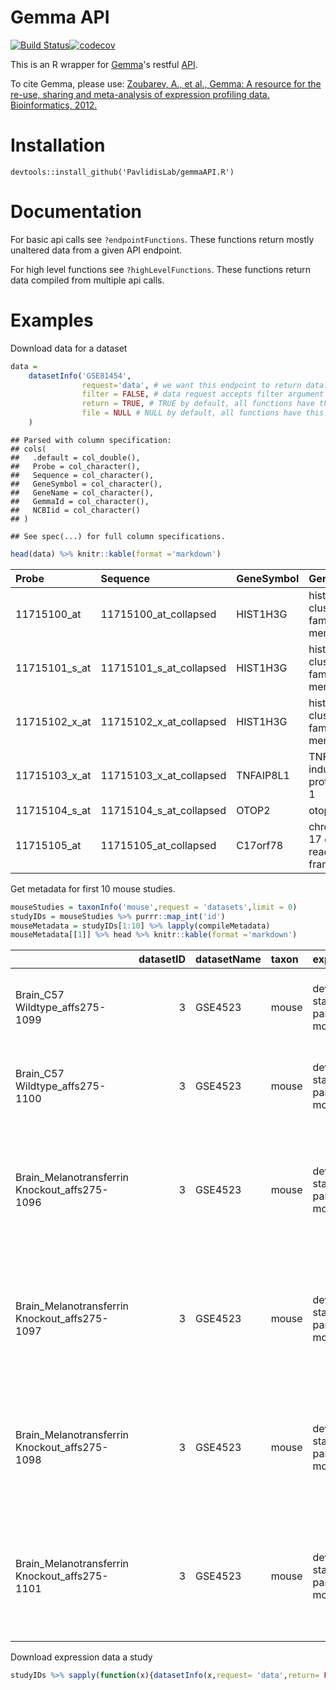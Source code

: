 
Gemma API
=========

[![Build Status](https://travis-ci.org/PavlidisLab/gemmaAPI.R.svg?branch=master)](https://travis-ci.org/PavlidisLab/gemmaAPI.R)[![codecov](https://codecov.io/gh/PavlidisLab/gemmaAPI.R/branch/master/graph/badge.svg)](https://codecov.io/gh/PavlidisLab/gemmaAPI.R)

This is an R wrapper for [Gemma](http://www.chibi.ubc.ca/Gemma/home.html)'s restful [API](http://www.chibi.ubc.ca/Gemma/resources/restapidocs/).

To cite Gemma, please use: [Zoubarev, A., et al., Gemma: A resource for the re-use, sharing and meta-analysis of expression profiling data. Bioinformatics, 2012.](http://dx.doi.org/doi:10.1093/bioinformatics/bts430)

Installation
============

    devtools::install_github('PavlidisLab/gemmaAPI.R')

Documentation
=============

For basic api calls see `?endpointFunctions`. These functions return mostly unaltered data from a given API endpoint.

For high level functions see `?highLevelFunctions`. These functions return data compiled from multiple api calls.

Examples
========

Download data for a dataset

``` r
data = 
    datasetInfo('GSE81454',
                request='data', # we want this endpoint to return data. see documentation
                filter = FALSE, # data request accepts filter argument we want non filtered data
                return = TRUE, # TRUE by default, all functions have this. if false there'll be no return
                file = NULL # NULL by default, all functions have this. If specificed, output will be saved.
    )
```

    ## Parsed with column specification:
    ## cols(
    ##   .default = col_double(),
    ##   Probe = col_character(),
    ##   Sequence = col_character(),
    ##   GeneSymbol = col_character(),
    ##   GeneName = col_character(),
    ##   GemmaId = col_character(),
    ##   NCBIid = col_character()
    ## )

    ## See spec(...) for full column specifications.

``` r
head(data) %>% knitr::kable(format ='markdown')
```

<table style="width:100%;">
<colgroup>
<col width="0%" />
<col width="1%" />
<col width="0%" />
<col width="1%" />
<col width="0%" />
<col width="0%" />
<col width="3%" />
<col width="3%" />
<col width="3%" />
<col width="3%" />
<col width="3%" />
<col width="3%" />
<col width="3%" />
<col width="3%" />
<col width="3%" />
<col width="3%" />
<col width="3%" />
<col width="3%" />
<col width="3%" />
<col width="3%" />
<col width="3%" />
<col width="3%" />
<col width="3%" />
<col width="3%" />
<col width="3%" />
<col width="3%" />
<col width="3%" />
<col width="3%" />
<col width="3%" />
<col width="3%" />
<col width="3%" />
<col width="3%" />
<col width="3%" />
<col width="3%" />
<col width="3%" />
<col width="3%" />
<col width="3%" />
</colgroup>
<thead>
<tr class="header">
<th align="left">Probe</th>
<th align="left">Sequence</th>
<th align="left">GeneSymbol</th>
<th align="left">GeneName</th>
<th align="left">GemmaId</th>
<th align="left">NCBIid</th>
<th align="right">GSE81454_Biomat_16___BioAssayId=414333Name=patient1258.030[38764]</th>
<th align="right">GSE81454_Biomat_17___BioAssayId=414332Name=patient1258.030[38792]</th>
<th align="right">GSE81454_Biomat_19___BioAssayId=414331Name=patient1258.030[38848]</th>
<th align="right">GSE81454_Biomat_3___BioAssayId=414330Name=patient1258.030[39011]</th>
<th align="right">GSE81454_Biomat_1___BioAssayId=414329Name=patient1258.030[39105]</th>
<th align="right">GSE81454_Biomat_29___BioAssayId=414345Name=patient1258.343[39400]</th>
<th align="right">GSE81454_Biomat_5___BioAssayId=414344Name=patient1258.343[39428]</th>
<th align="right">GSE81454_Biomat_2___BioAssayId=414343Name=patient1258.343[39456]</th>
<th align="right">GSE81454_Biomat_9___BioAssayId=414342Name=patient1258.343[39540]</th>
<th align="right">GSE81454_Biomat_7___BioAssayId=414341Name=patient1258.343[39576]</th>
<th align="right">GSE81454_Biomat_18___BioAssayId=414340Name=patient1258.343[39581]</th>
<th align="right">GSE81454_Biomat_20___BioAssayId=414339Name=patient1258.343[39602]</th>
<th align="right">GSE81454_Biomat_21___BioAssayId=414338Name=patient1258.343[39624]</th>
<th align="right">GSE81454_Biomat_22___BioAssayId=414337Name=patient1258.587[39450]</th>
<th align="right">GSE81454_Biomat_24___BioAssayId=414335Name=patient1258.587[39506]</th>
<th align="right">GSE81454_Biomat_23___BioAssayId=414336Name=patient1258.587[39513]</th>
<th align="right">GSE81454_Biomat_25___BioAssayId=414334Name=patient1258.587[39590]</th>
<th align="right">GSE81454_Biomat_4___BioAssayId=414359Name=patient1258.896[39226]</th>
<th align="right">GSE81454_Biomat_6___BioAssayId=414358Name=patient1258.896[39254]</th>
<th align="right">GSE81454_Biomat_8___BioAssayId=414357Name=patient1258.896[39288]</th>
<th align="right">GSE81454_Biomat_10___BioAssayId=414356Name=patient1258.896[39367]</th>
<th align="right">GSE81454_Biomat_11___BioAssayId=414355Name=patient1258.896[39548]</th>
<th align="right">GSE81454_Biomat_12___BioAssayId=414354Name=patient1258.896[39562]</th>
<th align="right">GSE81454_Biomat_13___BioAssayId=414353Name=patient1258.896[39591]</th>
<th align="right">GSE81454_Biomat_14___BioAssayId=414352Name=patient1258.896[39623]</th>
<th align="right">GSE81454_Biomat_15___BioAssayId=414351Name=patient1258.914[39345]</th>
<th align="right">GSE81454_Biomat_26___BioAssayId=414350Name=patient1258.914[39373]</th>
<th align="right">GSE81454_Biomat_27___BioAssayId=414349Name=patient1258.914[39457]</th>
<th align="right">GSE81454_Biomat_30___BioAssayId=414348Name=patient1258.914[39547]</th>
<th align="right">GSE81454_Biomat_31___BioAssayId=414347Name=patient1258.914[39571]</th>
<th align="right">GSE81454_Biomat_28___BioAssayId=414346Name=patient1258.914[39583]</th>
</tr>
</thead>
<tbody>
<tr class="odd">
<td align="left">11715100_at</td>
<td align="left">11715100_at_collapsed</td>
<td align="left">HIST1H3G</td>
<td align="left">histone cluster 1 H3 family member g</td>
<td align="left">177297</td>
<td align="left">8355</td>
<td align="right">5.570503</td>
<td align="right">5.659476</td>
<td align="right">6.415036</td>
<td align="right">5.034429</td>
<td align="right">5.426796</td>
<td align="right">4.892293</td>
<td align="right">4.487101</td>
<td align="right">5.400989</td>
<td align="right">4.827804</td>
<td align="right">5.033017</td>
<td align="right">5.718246</td>
<td align="right">4.606636</td>
<td align="right">5.112832</td>
<td align="right">4.287139</td>
<td align="right">NaN</td>
<td align="right">5.188428</td>
<td align="right">5.113690</td>
<td align="right">5.457128</td>
<td align="right">5.512145</td>
<td align="right">5.563537</td>
<td align="right">5.945753</td>
<td align="right">5.194899</td>
<td align="right">6.175907</td>
<td align="right">4.784630</td>
<td align="right">6.182247</td>
<td align="right">5.069350</td>
<td align="right">5.833374</td>
<td align="right">5.048324</td>
<td align="right">4.751341</td>
<td align="right">5.432465</td>
<td align="right">5.769437</td>
</tr>
<tr class="even">
<td align="left">11715101_s_at</td>
<td align="left">11715101_s_at_collapsed</td>
<td align="left">HIST1H3G</td>
<td align="left">histone cluster 1 H3 family member g</td>
<td align="left">177297</td>
<td align="left">8355</td>
<td align="right">5.487294</td>
<td align="right">5.853946</td>
<td align="right">5.250355</td>
<td align="right">6.109771</td>
<td align="right">5.865544</td>
<td align="right">5.270979</td>
<td align="right">5.450986</td>
<td align="right">5.891231</td>
<td align="right">5.618118</td>
<td align="right">5.644962</td>
<td align="right">6.278008</td>
<td align="right">5.485405</td>
<td align="right">5.313066</td>
<td align="right">5.452718</td>
<td align="right">NaN</td>
<td align="right">5.922531</td>
<td align="right">5.803046</td>
<td align="right">6.420421</td>
<td align="right">5.627906</td>
<td align="right">5.377154</td>
<td align="right">5.824762</td>
<td align="right">5.380240</td>
<td align="right">5.233704</td>
<td align="right">5.121242</td>
<td align="right">6.178770</td>
<td align="right">5.743275</td>
<td align="right">6.681119</td>
<td align="right">5.611355</td>
<td align="right">6.094411</td>
<td align="right">5.869234</td>
<td align="right">5.840989</td>
</tr>
<tr class="odd">
<td align="left">11715102_x_at</td>
<td align="left">11715102_x_at_collapsed</td>
<td align="left">HIST1H3G</td>
<td align="left">histone cluster 1 H3 family member g</td>
<td align="left">177297</td>
<td align="left">8355</td>
<td align="right">5.257834</td>
<td align="right">5.667169</td>
<td align="right">6.338848</td>
<td align="right">5.432034</td>
<td align="right">5.532680</td>
<td align="right">5.030987</td>
<td align="right">4.772605</td>
<td align="right">5.429676</td>
<td align="right">4.990259</td>
<td align="right">5.389860</td>
<td align="right">5.725368</td>
<td align="right">4.979633</td>
<td align="right">5.133323</td>
<td align="right">4.942821</td>
<td align="right">NaN</td>
<td align="right">5.214772</td>
<td align="right">5.136746</td>
<td align="right">5.728541</td>
<td align="right">5.573771</td>
<td align="right">5.383527</td>
<td align="right">5.718765</td>
<td align="right">5.148762</td>
<td align="right">5.741534</td>
<td align="right">4.936318</td>
<td align="right">6.366660</td>
<td align="right">5.099642</td>
<td align="right">5.727999</td>
<td align="right">5.288398</td>
<td align="right">5.410846</td>
<td align="right">5.514827</td>
<td align="right">5.355642</td>
</tr>
<tr class="even">
<td align="left">11715103_x_at</td>
<td align="left">11715103_x_at_collapsed</td>
<td align="left">TNFAIP8L1</td>
<td align="left">TNF alpha induced protein 8 like 1</td>
<td align="left">383466</td>
<td align="left">126282</td>
<td align="right">6.953158</td>
<td align="right">6.858097</td>
<td align="right">7.447029</td>
<td align="right">6.388124</td>
<td align="right">6.063064</td>
<td align="right">6.321904</td>
<td align="right">6.340300</td>
<td align="right">6.123329</td>
<td align="right">6.317084</td>
<td align="right">6.025254</td>
<td align="right">6.367156</td>
<td align="right">6.799037</td>
<td align="right">7.040401</td>
<td align="right">6.557198</td>
<td align="right">NaN</td>
<td align="right">6.629878</td>
<td align="right">6.977430</td>
<td align="right">6.750851</td>
<td align="right">7.408168</td>
<td align="right">7.359081</td>
<td align="right">7.244597</td>
<td align="right">7.321723</td>
<td align="right">6.984844</td>
<td align="right">6.461715</td>
<td align="right">6.555690</td>
<td align="right">6.316880</td>
<td align="right">6.925883</td>
<td align="right">6.809245</td>
<td align="right">5.967934</td>
<td align="right">7.223364</td>
<td align="right">6.474017</td>
</tr>
<tr class="odd">
<td align="left">11715104_s_at</td>
<td align="left">11715104_s_at_collapsed</td>
<td align="left">OTOP2</td>
<td align="left">otopetrin 2</td>
<td align="left">371285</td>
<td align="left">92736</td>
<td align="right">4.898549</td>
<td align="right">4.879274</td>
<td align="right">4.988879</td>
<td align="right">5.134439</td>
<td align="right">5.227622</td>
<td align="right">4.634448</td>
<td align="right">4.651539</td>
<td align="right">4.816147</td>
<td align="right">4.845465</td>
<td align="right">4.830638</td>
<td align="right">5.405226</td>
<td align="right">4.545178</td>
<td align="right">4.988664</td>
<td align="right">4.561036</td>
<td align="right">NaN</td>
<td align="right">4.920630</td>
<td align="right">4.889482</td>
<td align="right">5.125845</td>
<td align="right">4.781876</td>
<td align="right">4.601714</td>
<td align="right">5.121119</td>
<td align="right">4.699846</td>
<td align="right">5.013212</td>
<td align="right">4.465212</td>
<td align="right">5.929242</td>
<td align="right">4.788102</td>
<td align="right">5.499493</td>
<td align="right">4.703555</td>
<td align="right">4.757666</td>
<td align="right">5.626993</td>
<td align="right">5.355086</td>
</tr>
<tr class="even">
<td align="left">11715105_at</td>
<td align="left">11715105_at_collapsed</td>
<td align="left">C17orf78</td>
<td align="left">chromosome 17 open reading frame 78</td>
<td align="left">418711</td>
<td align="left">284099</td>
<td align="right">3.847085</td>
<td align="right">4.127623</td>
<td align="right">3.769223</td>
<td align="right">4.081084</td>
<td align="right">3.814237</td>
<td align="right">3.823463</td>
<td align="right">4.129402</td>
<td align="right">4.070782</td>
<td align="right">3.997425</td>
<td align="right">4.061624</td>
<td align="right">4.311170</td>
<td align="right">3.711516</td>
<td align="right">4.088457</td>
<td align="right">3.856652</td>
<td align="right">NaN</td>
<td align="right">3.873692</td>
<td align="right">3.956026</td>
<td align="right">4.035804</td>
<td align="right">4.312054</td>
<td align="right">4.256968</td>
<td align="right">3.942893</td>
<td align="right">3.860630</td>
<td align="right">3.864055</td>
<td align="right">3.881321</td>
<td align="right">4.236889</td>
<td align="right">4.029763</td>
<td align="right">4.506718</td>
<td align="right">3.996703</td>
<td align="right">3.849092</td>
<td align="right">4.211920</td>
<td align="right">4.313114</td>
</tr>
</tbody>
</table>

Get metadata for first 10 mouse studies.

``` r
mouseStudies = taxonInfo('mouse',request = 'datasets',limit = 0)
studyIDs = mouseStudies %>% purrr::map_int('id')
mouseMetadata = studyIDs[1:10] %>% lapply(compileMetadata)
mouseMetadata[[1]] %>% head %>% knitr::kable(format ='markdown')
```

<table style="width:100%;">
<colgroup>
<col width="3%" />
<col width="0%" />
<col width="0%" />
<col width="0%" />
<col width="5%" />
<col width="5%" />
<col width="13%" />
<col width="10%" />
<col width="5%" />
<col width="20%" />
<col width="0%" />
<col width="1%" />
<col width="0%" />
<col width="0%" />
<col width="1%" />
<col width="1%" />
<col width="1%" />
<col width="4%" />
<col width="1%" />
<col width="2%" />
<col width="2%" />
<col width="7%" />
<col width="1%" />
<col width="5%" />
</colgroup>
<thead>
<tr class="header">
<th align="left"></th>
<th align="right">datasetID</th>
<th align="left">datasetName</th>
<th align="left">taxon</th>
<th align="left">experimentAnnotClass</th>
<th align="left">experimentAnnotClassOntoID</th>
<th align="left">experimentAnnotClassURI</th>
<th align="left">experimentAnnotation</th>
<th align="left">experimentAnnotationOntoID</th>
<th align="left">experimentAnnotationURI</th>
<th align="left">platformName</th>
<th align="left">technologyType</th>
<th align="left">id</th>
<th align="left">accession</th>
<th align="right">sampleBiomaterialID</th>
<th align="left">sampleAnnotCategory</th>
<th align="left">sampleAnnotCategoryOntoID</th>
<th align="left">sampleAnnotCategoryURI</th>
<th align="left">sampleAnnotBroadCategory</th>
<th align="left">sampleAnnotBroadCategoryOntoID</th>
<th align="left">sampleAnnotBroadCategoryURI</th>
<th align="left">sampleAnnotation</th>
<th align="left">sampleAnnotationOntoID</th>
<th align="left">sampleAnnotationURI</th>
</tr>
</thead>
<tbody>
<tr class="odd">
<td align="left">Brain_C57 Wildtype_affs275-1099</td>
<td align="right">3</td>
<td align="left">GSE4523</td>
<td align="left">mouse</td>
<td align="left">developmental stage|organism part|strain|sex|genetic modification</td>
<td align="left">EFO_0000399|EFO_0000635|EFO_0005135|PATO_0000047|EFO_0000510</td>
<td align="left"><a href="http://www.ebi.ac.uk/efo/EFO_0000399%7Chttp://www.ebi.ac.uk/efo/EFO_0000635%7Chttp://www.ebi.ac.uk/efo/EFO_0005135%7Chttp://purl.obolibrary.org/obo/PATO_0000047%7Chttp://www.ebi.ac.uk/efo/EFO_0000510" class="uri">http://www.ebi.ac.uk/efo/EFO_0000399|http://www.ebi.ac.uk/efo/EFO_0000635|http://www.ebi.ac.uk/efo/EFO_0005135|http://purl.obolibrary.org/obo/PATO_0000047|http://www.ebi.ac.uk/efo/EFO_0000510</a></td>
<td align="left">Mouse elderly|brain|C57BL/6|female|Mfi2 [mouse] antigen p97 (melanoma associated) identified by monoclonal antibodies 133.2 and 96.5</td>
<td align="left">birnlex_466|UBERON_0000955|birnlex_398|PATO_0000383|GENE_30060</td>
<td align="left"><a href="http://ontology.neuinfo.org/NIF/BiomaterialEntities/NIF-Organism.owl#birnlex_466%7Chttp://purl.obolibrary.org/obo/UBERON_0000955%7Chttp://ontology.neuinfo.org/NIF/BiomaterialEntities/NIF-Organism.owl#birnlex_398%7Chttp://purl.obolibrary.org/obo/PATO_0000383%7Chttp://purl.org/commons/record/ncbi_gene/30060" class="uri">http://ontology.neuinfo.org/NIF/BiomaterialEntities/NIF-Organism.owl#birnlex_466|http://purl.obolibrary.org/obo/UBERON_0000955|http://ontology.neuinfo.org/NIF/BiomaterialEntities/NIF-Organism.owl#birnlex_398|http://purl.obolibrary.org/obo/PATO_0000383|http://purl.org/commons/record/ncbi_gene/30060</a></td>
<td align="left">GPL1261</td>
<td align="left">ONECOLOR</td>
<td align="left">48</td>
<td align="left">GSM101416</td>
<td align="right">48</td>
<td align="left">genotype</td>
<td align="left">EFO_0000513</td>
<td align="left"><a href="http://www.ebi.ac.uk/efo/EFO_0000513" class="uri">http://www.ebi.ac.uk/efo/EFO_0000513</a></td>
<td align="left">genotype</td>
<td align="left">EFO_0000513</td>
<td align="left"><a href="http://www.ebi.ac.uk/efo/EFO_0000513" class="uri">http://www.ebi.ac.uk/efo/EFO_0000513</a></td>
<td align="left">wild type genotype</td>
<td align="left">EFO_0005168</td>
<td align="left"><a href="http://www.ebi.ac.uk/efo/EFO_0005168" class="uri">http://www.ebi.ac.uk/efo/EFO_0005168</a></td>
</tr>
<tr class="even">
<td align="left">Brain_C57 Wildtype_affs275-1100</td>
<td align="right">3</td>
<td align="left">GSE4523</td>
<td align="left">mouse</td>
<td align="left">developmental stage|organism part|strain|sex|genetic modification</td>
<td align="left">EFO_0000399|EFO_0000635|EFO_0005135|PATO_0000047|EFO_0000510</td>
<td align="left"><a href="http://www.ebi.ac.uk/efo/EFO_0000399%7Chttp://www.ebi.ac.uk/efo/EFO_0000635%7Chttp://www.ebi.ac.uk/efo/EFO_0005135%7Chttp://purl.obolibrary.org/obo/PATO_0000047%7Chttp://www.ebi.ac.uk/efo/EFO_0000510" class="uri">http://www.ebi.ac.uk/efo/EFO_0000399|http://www.ebi.ac.uk/efo/EFO_0000635|http://www.ebi.ac.uk/efo/EFO_0005135|http://purl.obolibrary.org/obo/PATO_0000047|http://www.ebi.ac.uk/efo/EFO_0000510</a></td>
<td align="left">Mouse elderly|brain|C57BL/6|female|Mfi2 [mouse] antigen p97 (melanoma associated) identified by monoclonal antibodies 133.2 and 96.5</td>
<td align="left">birnlex_466|UBERON_0000955|birnlex_398|PATO_0000383|GENE_30060</td>
<td align="left"><a href="http://ontology.neuinfo.org/NIF/BiomaterialEntities/NIF-Organism.owl#birnlex_466%7Chttp://purl.obolibrary.org/obo/UBERON_0000955%7Chttp://ontology.neuinfo.org/NIF/BiomaterialEntities/NIF-Organism.owl#birnlex_398%7Chttp://purl.obolibrary.org/obo/PATO_0000383%7Chttp://purl.org/commons/record/ncbi_gene/30060" class="uri">http://ontology.neuinfo.org/NIF/BiomaterialEntities/NIF-Organism.owl#birnlex_466|http://purl.obolibrary.org/obo/UBERON_0000955|http://ontology.neuinfo.org/NIF/BiomaterialEntities/NIF-Organism.owl#birnlex_398|http://purl.obolibrary.org/obo/PATO_0000383|http://purl.org/commons/record/ncbi_gene/30060</a></td>
<td align="left">GPL1261</td>
<td align="left">ONECOLOR</td>
<td align="left">47</td>
<td align="left">GSM101417</td>
<td align="right">47</td>
<td align="left">genotype</td>
<td align="left">EFO_0000513</td>
<td align="left"><a href="http://www.ebi.ac.uk/efo/EFO_0000513" class="uri">http://www.ebi.ac.uk/efo/EFO_0000513</a></td>
<td align="left">genotype</td>
<td align="left">EFO_0000513</td>
<td align="left"><a href="http://www.ebi.ac.uk/efo/EFO_0000513" class="uri">http://www.ebi.ac.uk/efo/EFO_0000513</a></td>
<td align="left">wild type genotype</td>
<td align="left">EFO_0005168</td>
<td align="left"><a href="http://www.ebi.ac.uk/efo/EFO_0005168" class="uri">http://www.ebi.ac.uk/efo/EFO_0005168</a></td>
</tr>
<tr class="odd">
<td align="left">Brain_Melanotransferrin Knockout_affs275-1096</td>
<td align="right">3</td>
<td align="left">GSE4523</td>
<td align="left">mouse</td>
<td align="left">developmental stage|organism part|strain|sex|genetic modification</td>
<td align="left">EFO_0000399|EFO_0000635|EFO_0005135|PATO_0000047|EFO_0000510</td>
<td align="left"><a href="http://www.ebi.ac.uk/efo/EFO_0000399%7Chttp://www.ebi.ac.uk/efo/EFO_0000635%7Chttp://www.ebi.ac.uk/efo/EFO_0005135%7Chttp://purl.obolibrary.org/obo/PATO_0000047%7Chttp://www.ebi.ac.uk/efo/EFO_0000510" class="uri">http://www.ebi.ac.uk/efo/EFO_0000399|http://www.ebi.ac.uk/efo/EFO_0000635|http://www.ebi.ac.uk/efo/EFO_0005135|http://purl.obolibrary.org/obo/PATO_0000047|http://www.ebi.ac.uk/efo/EFO_0000510</a></td>
<td align="left">Mouse elderly|brain|C57BL/6|female|Mfi2 [mouse] antigen p97 (melanoma associated) identified by monoclonal antibodies 133.2 and 96.5</td>
<td align="left">birnlex_466|UBERON_0000955|birnlex_398|PATO_0000383|GENE_30060</td>
<td align="left"><a href="http://ontology.neuinfo.org/NIF/BiomaterialEntities/NIF-Organism.owl#birnlex_466%7Chttp://purl.obolibrary.org/obo/UBERON_0000955%7Chttp://ontology.neuinfo.org/NIF/BiomaterialEntities/NIF-Organism.owl#birnlex_398%7Chttp://purl.obolibrary.org/obo/PATO_0000383%7Chttp://purl.org/commons/record/ncbi_gene/30060" class="uri">http://ontology.neuinfo.org/NIF/BiomaterialEntities/NIF-Organism.owl#birnlex_466|http://purl.obolibrary.org/obo/UBERON_0000955|http://ontology.neuinfo.org/NIF/BiomaterialEntities/NIF-Organism.owl#birnlex_398|http://purl.obolibrary.org/obo/PATO_0000383|http://purl.org/commons/record/ncbi_gene/30060</a></td>
<td align="left">GPL1261</td>
<td align="left">ONECOLOR</td>
<td align="left">52</td>
<td align="left">GSM101412</td>
<td align="right">52</td>
<td align="left">genotype;genotype</td>
<td align="left">EFO_0000513;EFO_0000513</td>
<td align="left"><a href="http://www.ebi.ac.uk/efo/EFO_0000513;http://www.ebi.ac.uk/efo/EFO_0000513" class="uri">http://www.ebi.ac.uk/efo/EFO_0000513;http://www.ebi.ac.uk/efo/EFO_0000513</a></td>
<td align="left">genotype</td>
<td align="left">EFO_0000513</td>
<td align="left"><a href="http://www.ebi.ac.uk/efo/EFO_0000513" class="uri">http://www.ebi.ac.uk/efo/EFO_0000513</a></td>
<td align="left">Mfi2 [mouse] antigen p97 (melanoma associated) identified by monoclonal antibodies 133.2 and 96.5;Homozygous negative</td>
<td align="left">GENE_30060;TGEMO_00001</td>
<td align="left"><a href="http://purl.org/commons/record/ncbi_gene/30060;http://purl.obolibrary.org/obo/TGEMO_00001" class="uri">http://purl.org/commons/record/ncbi_gene/30060;http://purl.obolibrary.org/obo/TGEMO_00001</a></td>
</tr>
<tr class="even">
<td align="left">Brain_Melanotransferrin Knockout_affs275-1097</td>
<td align="right">3</td>
<td align="left">GSE4523</td>
<td align="left">mouse</td>
<td align="left">developmental stage|organism part|strain|sex|genetic modification</td>
<td align="left">EFO_0000399|EFO_0000635|EFO_0005135|PATO_0000047|EFO_0000510</td>
<td align="left"><a href="http://www.ebi.ac.uk/efo/EFO_0000399%7Chttp://www.ebi.ac.uk/efo/EFO_0000635%7Chttp://www.ebi.ac.uk/efo/EFO_0005135%7Chttp://purl.obolibrary.org/obo/PATO_0000047%7Chttp://www.ebi.ac.uk/efo/EFO_0000510" class="uri">http://www.ebi.ac.uk/efo/EFO_0000399|http://www.ebi.ac.uk/efo/EFO_0000635|http://www.ebi.ac.uk/efo/EFO_0005135|http://purl.obolibrary.org/obo/PATO_0000047|http://www.ebi.ac.uk/efo/EFO_0000510</a></td>
<td align="left">Mouse elderly|brain|C57BL/6|female|Mfi2 [mouse] antigen p97 (melanoma associated) identified by monoclonal antibodies 133.2 and 96.5</td>
<td align="left">birnlex_466|UBERON_0000955|birnlex_398|PATO_0000383|GENE_30060</td>
<td align="left"><a href="http://ontology.neuinfo.org/NIF/BiomaterialEntities/NIF-Organism.owl#birnlex_466%7Chttp://purl.obolibrary.org/obo/UBERON_0000955%7Chttp://ontology.neuinfo.org/NIF/BiomaterialEntities/NIF-Organism.owl#birnlex_398%7Chttp://purl.obolibrary.org/obo/PATO_0000383%7Chttp://purl.org/commons/record/ncbi_gene/30060" class="uri">http://ontology.neuinfo.org/NIF/BiomaterialEntities/NIF-Organism.owl#birnlex_466|http://purl.obolibrary.org/obo/UBERON_0000955|http://ontology.neuinfo.org/NIF/BiomaterialEntities/NIF-Organism.owl#birnlex_398|http://purl.obolibrary.org/obo/PATO_0000383|http://purl.org/commons/record/ncbi_gene/30060</a></td>
<td align="left">GPL1261</td>
<td align="left">ONECOLOR</td>
<td align="left">51</td>
<td align="left">GSM101413</td>
<td align="right">51</td>
<td align="left">genotype;genotype</td>
<td align="left">EFO_0000513;EFO_0000513</td>
<td align="left"><a href="http://www.ebi.ac.uk/efo/EFO_0000513;http://www.ebi.ac.uk/efo/EFO_0000513" class="uri">http://www.ebi.ac.uk/efo/EFO_0000513;http://www.ebi.ac.uk/efo/EFO_0000513</a></td>
<td align="left">genotype</td>
<td align="left">EFO_0000513</td>
<td align="left"><a href="http://www.ebi.ac.uk/efo/EFO_0000513" class="uri">http://www.ebi.ac.uk/efo/EFO_0000513</a></td>
<td align="left">Mfi2 [mouse] antigen p97 (melanoma associated) identified by monoclonal antibodies 133.2 and 96.5;Homozygous negative</td>
<td align="left">GENE_30060;TGEMO_00001</td>
<td align="left"><a href="http://purl.org/commons/record/ncbi_gene/30060;http://purl.obolibrary.org/obo/TGEMO_00001" class="uri">http://purl.org/commons/record/ncbi_gene/30060;http://purl.obolibrary.org/obo/TGEMO_00001</a></td>
</tr>
<tr class="odd">
<td align="left">Brain_Melanotransferrin Knockout_affs275-1098</td>
<td align="right">3</td>
<td align="left">GSE4523</td>
<td align="left">mouse</td>
<td align="left">developmental stage|organism part|strain|sex|genetic modification</td>
<td align="left">EFO_0000399|EFO_0000635|EFO_0005135|PATO_0000047|EFO_0000510</td>
<td align="left"><a href="http://www.ebi.ac.uk/efo/EFO_0000399%7Chttp://www.ebi.ac.uk/efo/EFO_0000635%7Chttp://www.ebi.ac.uk/efo/EFO_0005135%7Chttp://purl.obolibrary.org/obo/PATO_0000047%7Chttp://www.ebi.ac.uk/efo/EFO_0000510" class="uri">http://www.ebi.ac.uk/efo/EFO_0000399|http://www.ebi.ac.uk/efo/EFO_0000635|http://www.ebi.ac.uk/efo/EFO_0005135|http://purl.obolibrary.org/obo/PATO_0000047|http://www.ebi.ac.uk/efo/EFO_0000510</a></td>
<td align="left">Mouse elderly|brain|C57BL/6|female|Mfi2 [mouse] antigen p97 (melanoma associated) identified by monoclonal antibodies 133.2 and 96.5</td>
<td align="left">birnlex_466|UBERON_0000955|birnlex_398|PATO_0000383|GENE_30060</td>
<td align="left"><a href="http://ontology.neuinfo.org/NIF/BiomaterialEntities/NIF-Organism.owl#birnlex_466%7Chttp://purl.obolibrary.org/obo/UBERON_0000955%7Chttp://ontology.neuinfo.org/NIF/BiomaterialEntities/NIF-Organism.owl#birnlex_398%7Chttp://purl.obolibrary.org/obo/PATO_0000383%7Chttp://purl.org/commons/record/ncbi_gene/30060" class="uri">http://ontology.neuinfo.org/NIF/BiomaterialEntities/NIF-Organism.owl#birnlex_466|http://purl.obolibrary.org/obo/UBERON_0000955|http://ontology.neuinfo.org/NIF/BiomaterialEntities/NIF-Organism.owl#birnlex_398|http://purl.obolibrary.org/obo/PATO_0000383|http://purl.org/commons/record/ncbi_gene/30060</a></td>
<td align="left">GPL1261</td>
<td align="left">ONECOLOR</td>
<td align="left">50</td>
<td align="left">GSM101414</td>
<td align="right">50</td>
<td align="left">genotype;genotype</td>
<td align="left">EFO_0000513;EFO_0000513</td>
<td align="left"><a href="http://www.ebi.ac.uk/efo/EFO_0000513;http://www.ebi.ac.uk/efo/EFO_0000513" class="uri">http://www.ebi.ac.uk/efo/EFO_0000513;http://www.ebi.ac.uk/efo/EFO_0000513</a></td>
<td align="left">genotype</td>
<td align="left">EFO_0000513</td>
<td align="left"><a href="http://www.ebi.ac.uk/efo/EFO_0000513" class="uri">http://www.ebi.ac.uk/efo/EFO_0000513</a></td>
<td align="left">Mfi2 [mouse] antigen p97 (melanoma associated) identified by monoclonal antibodies 133.2 and 96.5;Homozygous negative</td>
<td align="left">GENE_30060;TGEMO_00001</td>
<td align="left"><a href="http://purl.org/commons/record/ncbi_gene/30060;http://purl.obolibrary.org/obo/TGEMO_00001" class="uri">http://purl.org/commons/record/ncbi_gene/30060;http://purl.obolibrary.org/obo/TGEMO_00001</a></td>
</tr>
<tr class="even">
<td align="left">Brain_Melanotransferrin Knockout_affs275-1101</td>
<td align="right">3</td>
<td align="left">GSE4523</td>
<td align="left">mouse</td>
<td align="left">developmental stage|organism part|strain|sex|genetic modification</td>
<td align="left">EFO_0000399|EFO_0000635|EFO_0005135|PATO_0000047|EFO_0000510</td>
<td align="left"><a href="http://www.ebi.ac.uk/efo/EFO_0000399%7Chttp://www.ebi.ac.uk/efo/EFO_0000635%7Chttp://www.ebi.ac.uk/efo/EFO_0005135%7Chttp://purl.obolibrary.org/obo/PATO_0000047%7Chttp://www.ebi.ac.uk/efo/EFO_0000510" class="uri">http://www.ebi.ac.uk/efo/EFO_0000399|http://www.ebi.ac.uk/efo/EFO_0000635|http://www.ebi.ac.uk/efo/EFO_0005135|http://purl.obolibrary.org/obo/PATO_0000047|http://www.ebi.ac.uk/efo/EFO_0000510</a></td>
<td align="left">Mouse elderly|brain|C57BL/6|female|Mfi2 [mouse] antigen p97 (melanoma associated) identified by monoclonal antibodies 133.2 and 96.5</td>
<td align="left">birnlex_466|UBERON_0000955|birnlex_398|PATO_0000383|GENE_30060</td>
<td align="left"><a href="http://ontology.neuinfo.org/NIF/BiomaterialEntities/NIF-Organism.owl#birnlex_466%7Chttp://purl.obolibrary.org/obo/UBERON_0000955%7Chttp://ontology.neuinfo.org/NIF/BiomaterialEntities/NIF-Organism.owl#birnlex_398%7Chttp://purl.obolibrary.org/obo/PATO_0000383%7Chttp://purl.org/commons/record/ncbi_gene/30060" class="uri">http://ontology.neuinfo.org/NIF/BiomaterialEntities/NIF-Organism.owl#birnlex_466|http://purl.obolibrary.org/obo/UBERON_0000955|http://ontology.neuinfo.org/NIF/BiomaterialEntities/NIF-Organism.owl#birnlex_398|http://purl.obolibrary.org/obo/PATO_0000383|http://purl.org/commons/record/ncbi_gene/30060</a></td>
<td align="left">GPL1261</td>
<td align="left">ONECOLOR</td>
<td align="left">49</td>
<td align="left">GSM101415</td>
<td align="right">49</td>
<td align="left">genotype;genotype</td>
<td align="left">EFO_0000513;EFO_0000513</td>
<td align="left"><a href="http://www.ebi.ac.uk/efo/EFO_0000513;http://www.ebi.ac.uk/efo/EFO_0000513" class="uri">http://www.ebi.ac.uk/efo/EFO_0000513;http://www.ebi.ac.uk/efo/EFO_0000513</a></td>
<td align="left">genotype</td>
<td align="left">EFO_0000513</td>
<td align="left"><a href="http://www.ebi.ac.uk/efo/EFO_0000513" class="uri">http://www.ebi.ac.uk/efo/EFO_0000513</a></td>
<td align="left">Mfi2 [mouse] antigen p97 (melanoma associated) identified by monoclonal antibodies 133.2 and 96.5;Homozygous negative</td>
<td align="left">GENE_30060;TGEMO_00001</td>
<td align="left"><a href="http://purl.org/commons/record/ncbi_gene/30060;http://purl.obolibrary.org/obo/TGEMO_00001" class="uri">http://purl.org/commons/record/ncbi_gene/30060;http://purl.obolibrary.org/obo/TGEMO_00001</a></td>
</tr>
</tbody>
</table>

Download expression data a study

``` r
studyIDs %>% sapply(function(x){datasetInfo(x,request= 'data',return= FALSE, file = paste0('data/',x))})
```
